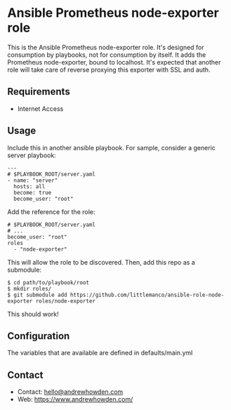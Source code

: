 # Ansible Prometheus node-exporter role

This is the Ansible Prometheus node-exporter role. It's designed for consumption by playbooks, not for consumption by
itself. It adds the Prometheus node-exporter, bound to localhost. It's expected that another role will take care of
reverse proxying this exporter with SSL and auth.

## Requirements

- Internet Access

## Usage

Include this in another ansible playbook. For sample, consider a generic server playbook:

```
---
# $PLAYBOOK_ROOT/server.yaml
- name: "server"
  hosts: all
  become: true
  become_user: "root"
```

Add the reference for the role:

```
# $PLAYBOOK_ROOT/server.yaml
# ...
become_user: "root"
roles
  - "node-exporter"
```

This will allow the role to be discovered. Then, add this repo as a submodule:

```
$ cd path/to/playbook/root
$ mkdir roles/
$ git submodule add https://github.com/littlemanco/ansible-role-node-exporter roles/node-exporter
```

This should work!

## Configuration

The variables that are available are defined in defaults/main.yml

## Contact

- Contact: hello@andrewhowden.com
- Web: https://www.andrewhowden.com/
